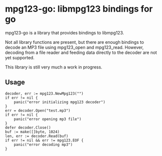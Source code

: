 mpg123-go: libmpg123 bindings for go
====================================

mpg123-go is a library that provides bindings to libmpg123.

Not all library functions are present, but there are enough bindings to
decode an MP3 file using mpg123_open and mpg123_read. However, decoding
from a file reader and feeding data directly to the decoder are not yet
supported.

This library is still very much a work in progress.

Usage
-----

	decoder, err := mpg123.NewMpg123("")
	if err != nil {
		panic("error initializing mpg123 decoder")
	}
	err = decoder.Open("test.mp3")
	if err != nil {
		panic("error opening mp3 file")
	}
	defer decoder.Close()
	buf := make([]byte, 1024)
	len, err := decoder.Read(buf)
	if err != nil && err != mpg123.EOF {
		panic("error decoding mp3")
	}

